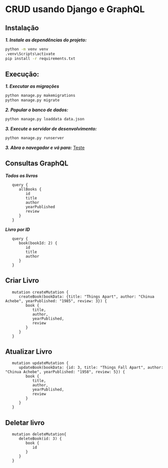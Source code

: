 # CRUD usando Django e GraphQL

## Instalação

***1. Instale as dependências do projeto:***
~~~cmd
python -m venv venv
.venv\Scripts\activate
pip install -r requirements.txt
~~~

## Execução:

***1. Executar as migrações***
~~~cmd
python manage.py makemigrations
python manage.py migrate
~~~

***2. Popular o banco de dados:***
~~~cmd
python manage.py loaddata data.json
~~~

***3. Execute o servidor de desenvolvimento:***
~~~cmd
python manage.py runserver
~~~

***3. Abra o navegador e vá para:***
  [Teste](http://localhost:8000/graphql)

## Consultas GraphQL

***Todos os livros***
~~~  
   query {
      allBooks {
         id
         title
         author
         yearPublished
         review
      }
   }
~~~

***Livro por ID***
~~~  
   query {
      book(bookId: 2) {
         id
         title
         author
      }
   }
~~~

## Criar Livro
~~~
   mutation createMutation {
      createBook(bookData: {title: "Things Apart", author: "Chinua Achebe", yearPublished: "1985", review: 3}) {
         book {
            title,
            author,
            yearPublished,
            review
         }
      }
   }
~~~

## Atualizar Livro
~~~
   mutation updateMutation {
      updateBook(bookData: {id: 3, title: "Things Fall Apart", author: "Chinua Achebe", yearPublished: "1958", review: 5}) {
         book {
            title,
            author,
            yearPublished,
            review
         }
      }
   }
~~~

## Deletar livro
~~~
   mutation deleteMutation{
      deleteBook(id: 3) {
         book {
            id
         } 
      }
   }
~~~